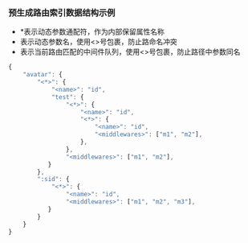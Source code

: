 ### 预生成路由索引数据结构示例

*  *表示动态参数通配符，作为内部保留属性名称
*  <name>表示动态参数名，使用<>号包裹，防止路命名冲突
*  <middlewares>表示当前路由匹配的中间件队列，使用<>号包裹，防止路径中参数同名

```js
{
    "avatar": {
        "<*>": {
            "<name>": "id",
            "test": {
                "<*>": {
                    "<name>": "id",
                    "<*>": {
                        "<name>": "id",
                        "<middlewares>": ["m1", "m2"],
                    },
                },
                "<middlewares>": ["m1", "m2"],
           }
        },
        ":sid": {
            "<*>": {
                "<name>": "id",
                "<middlewares>": ["m1", "m2", "m3"],
           }
        }
    }
}
```